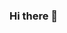 ### Hi there 👋

<!--
**FERNANDOCASTIL/FERNANDOCASTIL** is a ✨ _special_ ✨ repository because its `README.md` (this file) appears on your GitHub profile.

Here are some ideas to get you started:

-FERNANDOCASTIL/FERNANDOCASTIL is a ✨ special ✨ repository because its `README.md` (this file) appears on your GitHub profile.
You can click the Preview link to take a look at your changes
-->
